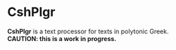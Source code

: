 # CshPlgr
**CshPlgr** is a text processor for texts in polytonic Greek.\
**CAUTION: this is a work in progress.**

